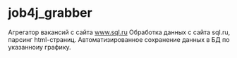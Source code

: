 # job4j_grabber
Агрегатор вакансий с сайта www.sql.ru
Обработка данных с сайта sql.ru, парсинг html-страниц. Автоматизированное сохранение данных в БД по указанноиу графику.
